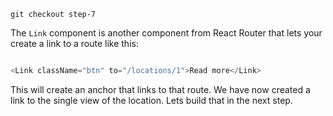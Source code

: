 ```
git checkout step-7
```

The `Link` component is another component from React Router that lets your create a link to a route
like this:

``` javascript

<Link className="btn" to="/locations/1">Read more</Link>

```

This will create an anchor that links to that route. We have now created a link to the single view of the
location. Lets build that in the next step.